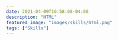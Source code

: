 ```yaml
---
date: 2021-04-09T10:58:08-04:00
description: "HTML"
featured_image: "images/skills/html.png"
tags: ["Skills"]
---
```


